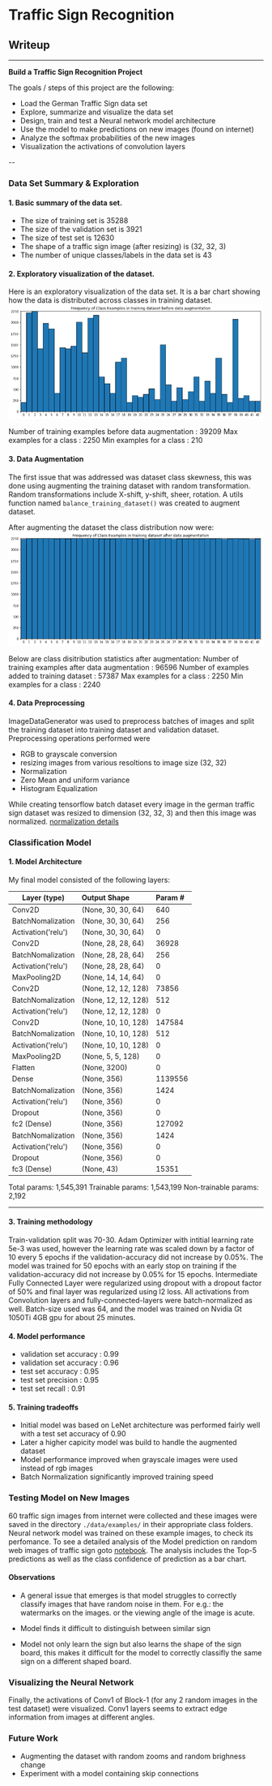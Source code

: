 # **Traffic Sign Recognition** 

## Writeup

---

**Build a Traffic Sign Recognition Project**

The goals / steps of this project are the following:
* Load the German Traffic Sign data set
* Explore, summarize and visualize the data set
* Design, train and test a Neural network model architecture
* Use the model to make predictions on new images (found on internet)
* Analyze the softmax probabilities of the new images
* Visualization the activations of convolution layers 

--

### Data Set Summary & Exploration

#### 1. Basic summary of the data set.

* The size of training set is 35288
* The size of the validation set is 3921
* The size of test set is 12630
* The shape of a traffic sign image (after resizing) is (32, 32, 3)
* The number of unique classes/labels in the data set is 43

#### 2. Exploratory visualization of the dataset.

Here is an exploratory visualization of the data set. It is a bar chart showing how the data is distributed across classes in training dataset.
<img src="/plots/train_ds_dist.png" />

Number of training examples before data augmentation :  39209
Max examples for a class   :  2250
Min examples for a class   :  210

#### 3. Data Augmentation

The first issue that was addressed was dataset class skewness, this was done using augmenting the training dataset with random transformation. Random transformations include X-shift, y-shift, sheer, rotation. A utils function named `balance_training_dataset()` was created to augment dataset.

After augmenting the dataset the class distribution now were:
<img src="/plots/train_ds_dist_after.png" />

Below are class disitribution statistics after augmentation:
Number of training examples after data augmentation :  96596
Number of examples added to training dataset        :  57387
Max examples for a class :  2250
Min examples for a class :  2240

#### 4. Data Preprocessing

ImageDataGenerator was used to preprocess batches of images and split the training dataset into training dataset and validation dataset. Preprocessing operations performed were
- RGB to grayscale conversion
- resizing images from various resoltions to image size (32, 32)
- Normalization
- Zero Mean and uniform variance
- Histogram Equalization



While creating tensorflow batch dataset every image in the german traffic sign dataset was resized to dimension (32, 32, 3) and then this image was normalized. [normalization details](https://github.com/svh2811/Traffic-Sign-Recognition/blob/master/Traffic_Sign_Classifier.ipynb#Normalization)

### Classification Model

#### 1. Model Architecture

My final model consisted of the following layers:

| Layer (type)        | Output Shape          | Param #   
|---                  |:---                   |:---
| Conv2D              | (None, 30, 30, 64)    | 640       
| BatchNomalization   | (None, 30, 30, 64)    | 256       
| Activation('relu')  | (None, 30, 30, 64)    | 0         
| Conv2D              | (None, 28, 28, 64)    | 36928     
| BatchNomalization   | (None, 28, 28, 64)    | 256       
| Activation('relu')  | (None, 28, 28, 64)    | 0         
| MaxPooling2D        | (None, 14, 14, 64)    | 0         
| Conv2D              | (None, 12, 12, 128)   | 73856     
| BatchNomalization   | (None, 12, 12, 128)   | 512       
| Activation('relu')  | (None, 12, 12, 128)   | 0         
| Conv2D              | (None, 10, 10, 128)   | 147584    
| BatchNomalization   | (None, 10, 10, 128)   | 512       
| Activation('relu')  | (None, 10, 10, 128)   | 0         
| MaxPooling2D        | (None, 5, 5, 128)     | 0         
| Flatten             | (None, 3200)          | 0         
| Dense               | (None, 356)           | 1139556   
| BatchNomalization   | (None, 356)           | 1424      
| Activation('relu')  | (None, 356)           | 0         
| Dropout             | (None, 356)           | 0         
| fc2 (Dense)         | (None, 356)           | 127092    
| BatchNomalization   | (None, 356)           | 1424      
| Activation('relu')  | (None, 356)           | 0         
| Dropout             | (None, 356)           | 0         
| fc3 (Dense)         | (None, 43)            | 15351     

Total params: 1,545,391
Trainable params: 1,543,199
Non-trainable params: 2,192
_________________________________________________________________

#### 3. Training methodology

Train-validation split was 70-30. Adam Optimizer with intitial learning rate 5e-3 was used, however the learning rate was scaled down by a factor of 10 every 5 epochs if the validation-accuracy did not increase by 0.05%. The model was trained for 50 epochs with an early stop on training if the validation-accuracy did not increase by 0.05% for 15 epochs. Intermediate Fully Connected Layer were regularized using dropout with a dropout factor of 50% and final layer was regularized using l2 loss. All activations from Convolution layers and fully-connected-layers were batch-normalized as well. Batch-size used was 64, and the model was trained on Nvidia Gt 1050Ti 4GB gpu for about 25 minutes.

#### 4. Model performance

* validation set accuracy : 0.99 
* validation set accuracy : 0.96 
* test set accuracy : 0.95
* test set precision : 0.95
* test set recall : 0.91

#### 5. Training tradeoffs
- Initial model was based on LeNet architecture was performed fairly well with a test set accuracy of 0.90
- Later a higher capicity model was build to handle the augmented dataset
- Model performance improved when grayscale images were used instead of rgb images
- Batch Normalization significantly improved training speed

### Testing Model on New Images

60 traffic sign images from internet were collected and these images were saved in the directory `./data/examples/` in their appropriate class folders. Neural network model was trained on these example images, to check its perfomance. To see a detailed analysis of the Model prediction on random web images of traffic sign goto [notebook](https://github.com/svh2811/Traffic-Sign-Recognition/blob/master/Traffic_Sign_Classifier.ipynb). The analysis includes the Top-5 predictions as well as the class confidence of prediction as a bar chart.

#### Observations

 - A general issue that emerges is that model struggles to correctly classify images that have random noise in them. For e.g.: the watermarks on the images. or the viewing angle of the image is acute.

- Model finds it difficult to distinguish between similar sign

- Model not only learn the sign but also learns the shape of the sign board, this makes it difficult for the model to correctly classifly the same sign on a different shaped board.

### Visualizing the Neural Network

Finally, the activations of Conv1 of Block-1 (for any 2 random images in the test dataset) were visualized. Conv1 layers seems to extract edge information from images at different angles.

### Future Work

- Augmenting the dataset with random zooms and random brighness change
- Experiment with a model containing skip connections
